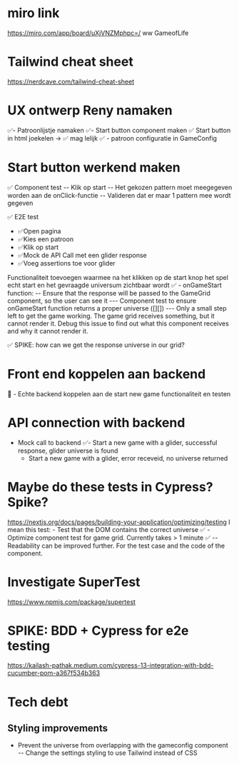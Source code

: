 # miro link
https://miro.com/app/board/uXjVNZMphpc=/
ww GameofLife

# Tailwind cheat sheet
https://nerdcave.com/tailwind-cheat-sheet

# UX ontwerp Reny namaken
✅- Patroonlijstje namaken 
✅- Start button component maken 
✅ Start button in html joekelen -> ✅ mag lelijk
✅ - patroon configuratie in GameConfig

# Start button werkend maken
✅ Component test
  -- Klik op start
  -- Het gekozen pattern moet meegegeven worden aan de onClick-functie
  -- Valideren dat er maar 1 pattern mee wordt gegeven

✅ E2E test
- ✅Open pagina
- ✅Kies een patroon
- ✅Klik op start
- ✅Mock de API Call met een glider response
- ✅Voeg assertions toe voor glider

Functionaliteit toevoegen waarmee na het klikken op de start knop het spel echt start en het gevraagde universum zichtbaar wordt
✅ - onGameStart function:
  -- Ensure that the response will be passed to the GameGrid component, so the user can see it
    --- Component test to ensure onGameStart function returns a proper universe ([][])
    --- Only a small step left to get the game working. The game grid receives something, but it cannot render it. Debug this issue to find out what this component receives and why it cannot render it.

✅ SPIKE: how can we get the response universe in our grid?
  
# Front end koppelen aan backend

🙌 - Echte backend koppelen aan de start new game functionaliteit en testen

# API connection with backend
- Mock call to backend
  ✅- Start a new game with a glider, successful response, glider universe is found
  - Start a new game with a glider, error receveid, no universe returned

# Maybe do these tests in Cypress? Spike?
https://nextjs.org/docs/pages/building-your-application/optimizing/testing
I mean this test: - Test that the DOM contains the correct universe
✅ - Optimize component test for game grid. Currently takes > 1 minute
✅    -- Readability can be improved further. For the test case and the code of the component.

# Investigate SuperTest
https://www.npmjs.com/package/supertest

# SPIKE: BDD + Cypress for e2e testing
https://kailash-pathak.medium.com/cypress-13-integration-with-bdd-cucumber-pom-a367f534b363

# Tech debt
## Styling improvements
- Prevent the universe from overlapping with the gameconfig component
  -- Change the settings styling to use Tailwind instead of CSS